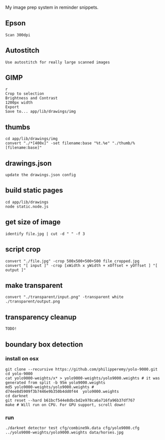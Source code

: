 My image prep system in reminder snippets.

## Epson

    Scan 300dpi

## Autostitch

    Use autostitch for really large scanned images

## GIMP

    r
    Crop to selection
    Brightness and Contrast
    1200px width
    Export
    Save to... app/lib/drawings/img

## thumbs

    cd app/lib/drawings/img
    convert "./*[400x]" -set filename:base "%t.%e" "./thumb/%[filename:base]"

## drawings.json

    update the drawings.json config

## build static pages

    cd app/lib/drawings
    node static.node.js

## get size of image

    identify file.jpg | cut -d " " -f 3

## script crop

    convert "./file.jpg" -crop 500x500+500+500 file_cropped.jpg
    convert "[ input ]" -crop [xWidth x yWidth + xOffset + yOffset ] "[ output ]"

## make transparent

    convert "./transparent/input.png" -transparent white ./transparent/output.png

## transparency cleanup

    TODO!

## boundary box detection

### install on osx

    git clone --recursive https://github.com/philipperemy/yolo-9000.git
    cd yolo-9000
    cat yolo9000-weights/x* > yolo9000-weights/yolo9000.weights # it was generated from split -b 95m yolo9000.weights
    md5 yolo9000-weights/yolo9000.weights # d74ee8d5909f3b7446e9b350b4dd0f44  yolo9000.weights
    cd darknet 
    git reset --hard b61bcf544e8dbcbd2e978ca6a716fa96b37df767
    make # Will run on CPU. For GPU support, scroll down!

### run

    ./darknet detector test cfg/combine9k.data cfg/yolo9000.cfg ../yolo9000-weights/yolo9000.weights data/horses.jpg
